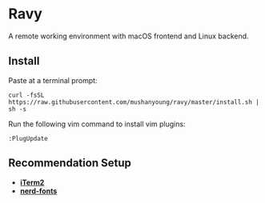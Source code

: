 # Ravy

A remote working environment with macOS frontend and Linux backend.

## Install

Paste at a terminal prompt:

```
curl -fsSL https://raw.githubusercontent.com/mushanyoung/ravy/master/install.sh | sh -s
```

Run the following vim command to install vim plugins:
```
:PlugUpdate
```

## Recommendation Setup

- [**iTerm2**](https://www.iterm2.com/)
- [**nerd-fonts**](https://github.com/ryanoasis/nerd-fonts)
